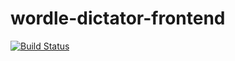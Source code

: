 # wordle-dictator-frontend

[![Build Status](https://app.travis-ci.com/dev-11/wordle-dictator-backend.svg?branch=master)](https://app.travis-ci.com/dev-11/wordle-dictator-backend)
